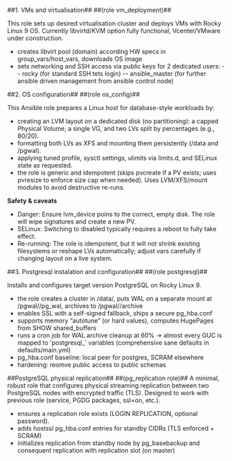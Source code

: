 ##1. VMs and virtualisation##
##(role vm_deployment)##

This role sets up desired virtualisation cluster and deploys VMs with Rocky Linux 9 OS. Currently libvirtd/KVM option fully functional, Vcenter/VMware under construction.
- creates libvirt pool (domain) according HW specs in group_vars/host_vars, downloads OS image
- sets networking and SSH access via public keys for 2 dedicated users:
-- rocky (for standard SSH tets login)
-- ansible_master (for further ansible driven management from ansible control node)

##2. OS configuration##
##(role os_config)##

This Ansible role prepares a Linux host for database-style workloads by:
- creating an LVM layout on a dedicated disk (no partitioning): a capped Physical Volume, a single VG, and two LVs split by percentages (e.g., 80/20).
- formatting both LVs as XFS and mounting them persistently (/data and /pgwal).
- applying tuned profile, sysctl settings, ulimits via limits.d, and SELinux state as requested.
- the role is generic  and idempotent (skips pvcreate if a PV exists; uses pvresize to enforce size cap when needed). Uses LVM/XFS/mount modules to avoid destructive re-runs.

**Safety & caveats**
- Danger: Ensure lvm_device poins to the correct, empty disk. The role will wipe signatures and create a new PV.
- SELinux: Switching to disabled typically requires a reboot to fully take effect.
- Re-running: The role is idempotent, but it will not shrink existing filesystems or reshape LVs automatically; adjust vars carefully if changing layout on a live system.


##3. Postgresql instalation and configuration##
##(role postgresql)##

Installs and configures target version PostgreSQL  on Rocky Linux 9.

- the role creates a cluster in /data/<cluster>, puts WAL on a separate mount at /pgwal/<cluster>/pg_wal, archives to /pgwal/<cluster>/archive
-  enables SSL with a self-signed fallback, ships a secure pg_hba.conf
-  supports memory “autotune” (or hard values), computes HugePages from SHOW shared_buffers
- runs a cron job for WAL archive cleanup at 60%
→ almost every GUC is mapped to 'postgresql_' variables (comprehensive sane defaults in defaults/main.yml)
- pg_hba.conf baseline: local peer for postgres, SCRAM elsewhere
- hardening: reomve public access to public schemas

##PostgreSQL physical replication##
##(pg_replication role)##
A minimal, robust role that configures physical streaming replication between two PostgreSQL  nodes with encrypted traffic (TLS).
Designed to work with previous role (service, PGDG packages, ssl=on, etc.).
- ensures a replication role exists (LOGIN REPLICATION, optional password).
- adds hostssl pg_hba.conf entries for standby CIDRs (TLS enforced + SCRAM)
- initializes replication from standby node by pg_basebackup and consequent replication with replication slot (on master)
